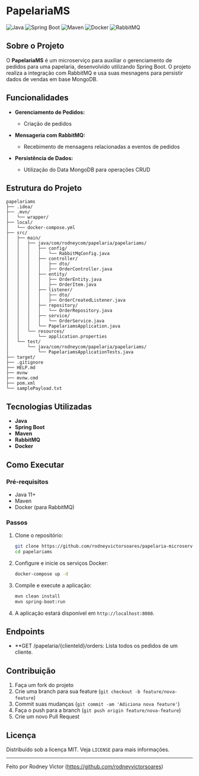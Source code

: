 # PapelariaMS

![Java](https://img.shields.io/badge/Java-ED8B00?style=for-the-badge&logo=java&logoColor=white)
![Spring Boot](https://img.shields.io/badge/Spring%20Boot-6DB33F?style=for-the-badge&logo=spring-boot&logoColor=white)
![Maven](https://img.shields.io/badge/Maven-C71A36?style=for-the-badge&logo=apache-maven&logoColor=white)
![Docker](https://img.shields.io/badge/Docker-2496ED?style=for-the-badge&logo=docker&logoColor=white)
![RabbitMQ](https://img.shields.io/badge/RabbitMQ-FF6600?style=for-the-badge&logo=rabbitmq&logoColor=white)

## Sobre o Projeto

O **PapelariaMS** é um microserviço para auxiliar o gerenciamento de pedidos para uma papelaria, desenvolvido utilizando Spring Boot. O projeto realiza a integração com RabbitMQ e usa suas mesnagens para persistir dados de vendas em base MongoDB.

## Funcionalidades

- **Gerenciamento de Pedidos:**
  - Criação de pedidos
  
- **Mensageria com RabbitMQ:**
  - Recebimento de mensagens relacionadas a eventos de pedidos

- **Persistência de Dados:**
  - Utilização do Data MongoDB para operações CRUD

## Estrutura do Projeto

```plaintext
papelariams
├── .idea/
├── .mvn/
│   └── wrapper/
├── local/
│   └── docker-compose.yml
├── src/
│   ├── main/
│   │   ├── java/com/rodneycom/papelaria/papelariams/
│   │   │   ├── config/
│   │   │   │   └── RabbitMqConfig.java
│   │   │   ├── controller/
│   │   │   │   ├── dto/
│   │   │   │   ├── OrderController.java
│   │   │   ├── entity/
│   │   │   │   ├── OrderEntity.java
│   │   │   │   ├── OrderItem.java
│   │   │   ├── listener/
│   │   │   │   ├── dto/
│   │   │   │   ├── OrderCreatedListener.java
│   │   │   ├── repository/
│   │   │   │   └── OrderRepository.java
│   │   │   ├── service/
│   │   │   │   └── OrderService.java
│   │   │   └── PapelariamsApplication.java
│   │   └── resources/
│   │       └── application.properties
│   └── test/
│       └── java/com/rodneycom/papelaria/papelariams/
│           └── PapelariamsApplicationTests.java
├── target/
├── .gitignore
├── HELP.md
├── mvnw
├── mvnw.cmd
├── pom.xml
└── samplePayload.txt
```


## Tecnologias Utilizadas

- **Java**
- **Spring Boot**
- **Maven**
- **RabbitMQ**
- **Docker**

## Como Executar

### Pré-requisitos

- Java 11+
- Maven
- Docker (para RabbitMQ)

### Passos

1. Clone o repositório:
    ```bash
    git clone https://github.com/rodneyvictorsoares/papelaria-microservice.git
    cd papelariams
    ```

2. Configure e inicie os serviços Docker:
    ```bash
    docker-compose up -d
    ```

3. Compile e execute a aplicação:
    ```bash
    mvn clean install
    mvn spring-boot:run
    ```

4. A aplicação estará disponível em `http://localhost:8080`.

## Endpoints

- **GET /papelaria/{clienteId}/orders: Lista todos os pedidos de um cliente.

## Contribuição

1. Faça um fork do projeto
2. Crie uma branch para sua feature (`git checkout -b feature/nova-feature`)
3. Commit suas mudanças (`git commit -am 'Adiciona nova feature'`)
4. Faça o push para a branch (`git push origin feature/nova-feature`)
5. Crie um novo Pull Request

## Licença

Distribuído sob a licença MIT. Veja `LICENSE` para mais informações.

---

Feito por Rodney Victor (https://github.com/rodneyvictorsoares)
